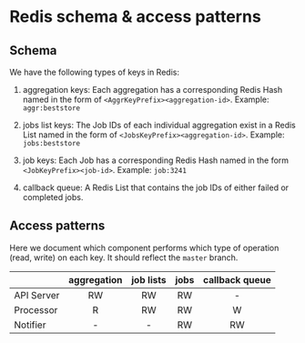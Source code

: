 # Redis schema & access patterns

## Schema

We have the following types of keys in Redis:

1. aggregation keys: Each aggregation has a corresponding Redis Hash named in
   the form of `<AggrKeyPrefix><aggregation-id>`. Example: `aggr:beststore`

2. jobs list keys: The Job IDs of each individual aggregation exist in a Redis
   List named in the form of `<JobsKeyPrefix><aggregation-id>`. Example:
   `jobs:beststore`

3. job keys: Each Job has a corresponding Redis Hash named in the form
   `<JobKeyPrefix><job-id>`. Example: `job:3241`

5. callback queue: A Redis List that contains the job IDs of either failed or
   completed jobs.


## Access patterns

Here we document which component performs which type of operation (read, write)
on each key. It should reflect the `master` branch.

|               | aggregation | job lists | jobs | callback queue |
| ------------- |:----------:| :------:| :-----: | :-----: |
| API Server    | RW | RW | RW | - |
| Processor     | R | RW | RW | W |
| Notifier      | - | - | RW | RW |



